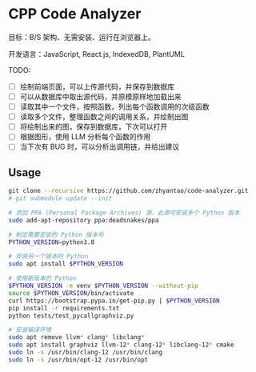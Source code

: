 # CPP Code Analyzer

目标：B/S 架构、无需安装、运行在浏览器上。

开发语言：JavaScript, React.js, IndexedDB, PlantUML

TODO:

- [ ] 绘制前端页面，可以上传源代码，并保存到数据库
- [ ] 可以从数据库中取出源代码，并原模原样地加载出来
- [ ] 读取其中一个文件，按照函数，列出每个函数调用的次级函数
- [ ] 读取多个文件，整理函数之间的调用关系，并绘制出图
- [ ] 将绘制出来的图，保存到数据库，下次可以打开
- [ ] 根据图形，使用 LLM 分析每个函数的作用
- [ ] 当下次有 BUG 时，可以分析出调用链，并给出建议

## Usage

```bash
git clone --recursive https://github.com/zhyantao/code-analyzer.git
# git submodule update --init

# 添加 PPA (Personal Package Archives) 源，此源可安装多个 Python 版本
sudo add-apt-repository ppa:deadsnakes/ppa

# 制定需要安装的 Python 版本号
PYTHON_VERSION=python3.8

# 安装另一个版本的 Python
sudo apt install $PYTHON_VERSION

# 使用新版本的 Python
$PYTHON_VERSION -m venv $PYTHON_VERSION --without-pip
source $PYTHON_VERSION/bin/activate
curl https://bootstrap.pypa.io/get-pip.py | $PYTHON_VERSION
pip install -r requirements.txt
python tests/test_pycallgraphviz.py

# 安装编译环境
sudo apt remove llvm* clang* libclang*
sudo apt install graphviz llvm-12* clang-12* libclang-12* cmake
sudo ln -s /usr/bin/clang-12 /usr/bin/clang
sudo ln -s /usr/bin/opt-12 /usr/bin/opt
```
